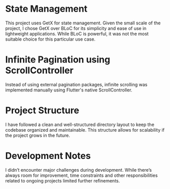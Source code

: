 # State Management

This project uses GetX for state management. Given the small scale of the project,
I chose GetX over BLoC for its simplicity and ease of use in lightweight applications.
While BLoC is powerful, it was not the most suitable choice for this particular use case.

# Infinite Pagination using ScrollController

Instead of using external pagination packages, infinite scrolling was implemented manually using
Flutter's native ScrollController.

# Project Structure

I have followed a clean and well-structured directory layout to keep the codebase organized and
maintainable.
This structure allows for scalability if the project grows in the future.

# Development Notes

I didn’t encounter major challenges during development. While there’s always room for improvement,
time constraints and other responsibilities
related to ongoing projects limited further refinements.


